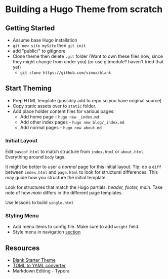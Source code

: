 # Building a Hugo Theme from scratch

## Getting Started

- Assume base Hugo installation
- `git new site mySite` then `git init`
- add "public/" to gitignore
- Clone theme then delete `.git` folder (Want to own these files now, since they might change from under you) (or use gitmodule? haven't tried that yet)
  - `git clone https://github.com/vimux/blank`

## Start Theming

- Prep HTML template (possibly add to repo so you have original source)
- Copy static assets over to `static` folder.
- Add place holder content files for various pages:
  - Add home page - `hugo new _index.md`
  - Add other index pages - `hugo new blog/_index.md`
  - Add normal pages -  `hugo new about.md`

### Initial Layout

Edit `baseof.html` to match structure from `index.html` or `about.html`.  Everything around `body` tags.

It might be better to user a *normal* page for this initial layout. Tip: do a `diff` between `index.html` and `page.html` to look for structural differences. This may guide how you structure the initial template.

Look for structures that match the Hugo partials: *header, footer, main*. Take note of how *main* differs in the different page templates.

Use lessons to build `single.html`



### Styling Menu

- Add menu items to config file. Make sure to add `weight` field.
- Style menu in navigation [section](https://gohugo.io/templates/menu-templates/)

## Resources

- [Blank Starter Theme](https://themes.gohugo.io/themes/blank/)
- [TOML to YAML converter](https://www.convertsimple.com/convert-toml-to-yaml)
- Markdown Editing - Typora
